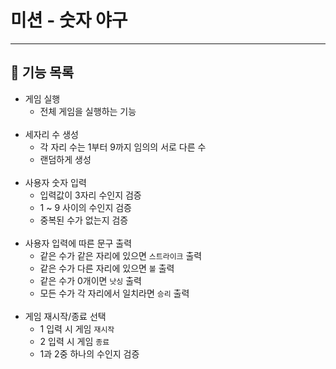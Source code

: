 # 미션 - 숫자 야구

---

## 🚀 기능 목록
- 게임 실행 
  - 전체 게임을 실행하는 기능
  <br><br>
- 세자리 수 생성
  - 각 자리 수는 1부터 9까지 임의의 서로 다른 수
  - 랜덤하게 생성
  <br><br>
- 사용자 숫자 입력
    - 입력값이 3자리 수인지 검증
    - 1 ~ 9 사이의 수인지 검증
    - 중복된 수가 없는지 검증
  <br><br>
- 사용자 입력에 따른 문구 출력
  -  같은 수가 같은 자리에 있으면 `스트라이크` 출력
  -  같은 수가 다른 자리에 있으면 `볼` 출력
  -  같은 수가 0개이면 `낫싱` 출력
  -  모든 수가 각 자리에서 일치라면 `승리` 출력
  <br><br>
- 게임 재시작/종료 선택
  - 1 입력 시 게임 `재시작`
  - 2 입력 시 게임 `종료`
  - 1과 2중 하나의 수인지 검증